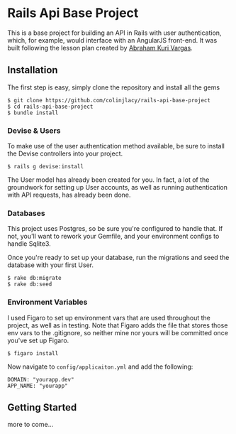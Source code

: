 # Rails Api Base Project

This is a base project for building an API in Rails with user authentication, which, for example, would interface with an AngularJS front-end.  It was built following the lesson plan created by [Abraham Kuri Vargas](http://apionrails.icalialabs.com/book).

## Installation

The first step is easy, simply clone the repository and install all the gems

	$ git clone https://github.com/colinjlacy/rails-api-base-project
	$ cd rails-api-base-project
	$ bundle install

### Devise & Users

To make use of the user authentication method available, be sure to install the Devise controllers into your project.

	$ rails g devise:install

The User model has already been created for you.  In fact, a lot of the groundwork for setting up User accounts, as well as running authentication with API requests, has already been done.

### Databases

This project uses Postgres, so be sure you're configured to handle that.  If not, you'll want to rework your Gemfile, and your environment configs to handle Sqlite3.

Once you're ready to set up your database, run the migrations and seed the database with your first User.

	$ rake db:migrate
	$ rake db:seed

### Environment Variables

I used Figaro to set up environment vars that are used throughout the project, as well as in testing.  Note that Figaro adds the file that stores those env vars to the .gitignore, so neither mine nor yours will be committed once you've set up Figaro.

	$ figaro install

Now navigate to `config/applicaiton.yml` and add the following:

	DOMAIN: "yourapp.dev"
    APP_NAME: "yourapp"

## Getting Started

more to come...